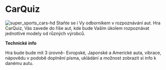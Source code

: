 # CarQuiz
![super_sports_cars-hd](https://user-images.githubusercontent.com/32611587/32890473-2e79019c-cacf-11e7-893e-05cb9da3b687.jpg)
Staňte se i Vy odborníkem v rozpoznávání aut. Hra CarQuiz, Vás zavede do říše aut, kde bude Vaším úkolem rozpoznávat jednotlivé modely od různých výrobců.

**Technické info**

Hra bude bude mít 3 úrovně- Evropské, Japonské a Americké auta, vibrace, nápovědu v podobě doplnění písma, ukládání a možnost zobrazit si info k danému autu.
